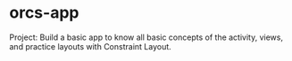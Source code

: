 # orcs-app
Project: Build a basic app to know all basic concepts of the activity, views, and practice layouts with Constraint Layout.
